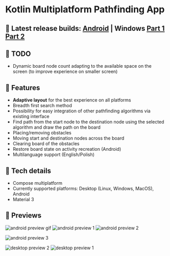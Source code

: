 # Kotlin Multiplatform Pathfinding App

## 🔨 Latest release builds: [Android](https://bitbucket.org/tymek313/pathfinding-multiplatform/downloads/android-release.apk) | Windows [Part 1](https://bitbucket.org/tymek313/pathfinding-multiplatform/downloads/windows-release.z01) [Part 2](https://bitbucket.org/tymek313/pathfinding-multiplatform/downloads/windows-release.zip)

## 🚧 TODO
- Dynamic board node count adapting to the available space on the screen (to improve experience on smaller screen)

## 🎯 Features
- __Adaptive layout__ for the best experience on all platforms
- Breadth first search method
- Possibility for easy integration of other pathfinding algorithms via existing interface
- Find path from the start node to the destination node using the selected algorithm and draw the path on the board
- Placing/removing obstacles
- Moving start and destination nodes across the board
- Clearing board of the obstacles
- Restore board state on activity recreation (Android)
- Multilanguage support (English/Polish)

## 🔬 Tech details
- Compose multiplatform
- Currently supported platforms: Desktop (Linux, Windows, MacOS), Android
- Material 3

## 👀 Previews

![android preview gif](https://bitbucket.org/tymek313/pathfinding-multiplatform/raw/master/preview/android.gif)
![android preview 1](https://bitbucket.org/tymek313/pathfinding-multiplatform/raw/master/preview/android_1.png)
![android preview 2](https://bitbucket.org/tymek313/pathfinding-multiplatform/raw/master/preview/android_2.png)

![android preview 3](https://bitbucket.org/tymek313/pathfinding-multiplatform/raw/master/preview/android_landscape.png)

![desktop preview 2](https://bitbucket.org/tymek313/pathfinding-multiplatform/raw/master/preview/desktop_narrow.png)
![desktop preview 1](https://bitbucket.org/tymek313/pathfinding-multiplatform/raw/master/preview/desktop_wide.png)